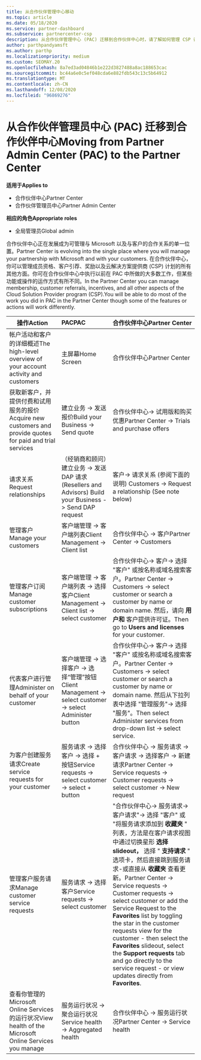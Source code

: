 ```yaml
---
title: 从合作伙伴管理中心移动
ms.topic: article
ms.date: 05/18/2020
ms.service: partner-dashboard
ms.subservice: partnercenter-csp
description: 从合作伙伴管理中心 (PAC) 迁移到合作伙伴中心时，请了解如何管理 CSP 计划成员身份、客户推荐、奖励等。
author: parthpandyamsft
ms.author: parthp
ms.localizationpriority: medium
ms.custom: SEOMAY.20
ms.openlocfilehash: 8a7ed3ad04846b1e222d3827488a8ac188653cac
ms.sourcegitcommit: bc44a6e0c5ef048cda6e882fdb543c13c5b64912
ms.translationtype: MT
ms.contentlocale: zh-CN
ms.lasthandoff: 12/08/2020
ms.locfileid: "96869276"
---
```

# <a name="moving-from-partner-admin-center-pac-to-the-partner-center"></a><span data-ttu-id="4384b-103">从合作伙伴管理员中心 (PAC) 迁移到合作伙伴中心</span><span class="sxs-lookup"><span data-stu-id="4384b-103">Moving from Partner Admin Center (PAC) to the Partner Center</span></span>

<span data-ttu-id="4384b-104">**适用于**</span><span class="sxs-lookup"><span data-stu-id="4384b-104">**Applies to**</span></span>
- <span data-ttu-id="4384b-105">合作伙伴中心</span><span class="sxs-lookup"><span data-stu-id="4384b-105">Partner Center</span></span>
- <span data-ttu-id="4384b-106">合作伙伴管理员中心</span><span class="sxs-lookup"><span data-stu-id="4384b-106">Partner Admin Center</span></span>

<span data-ttu-id="4384b-107">**相应的角色**</span><span class="sxs-lookup"><span data-stu-id="4384b-107">**Appropriate roles**</span></span>
- <span data-ttu-id="4384b-108">全局管理员</span><span class="sxs-lookup"><span data-stu-id="4384b-108">Global admin</span></span>

<span data-ttu-id="4384b-109">合作伙伴中心正在发展成为可管理与 Microsoft 以及与客户的合作关系的单一位置。</span><span class="sxs-lookup"><span data-stu-id="4384b-109">Partner Center is evolving into the single place where you will manage your partnership with Microsoft and with your customers.</span></span> <span data-ttu-id="4384b-110">在合作伙伴中心，你可以管理成员资格、客户引荐、奖励以及云解决方案提供商 (CSP) 计划的所有其他方面。你可在合作伙伴中心中执行以前在 PAC 中所做的大多数工作，但某些功能或操作的运作方式有所不同。</span><span class="sxs-lookup"><span data-stu-id="4384b-110">In the Partner Center you can manage membership, customer referrals, incentives, and all other aspects of the Cloud Solution Provider program (CSP).You will be able to do most of the work you did in PAC in the Partner Center though some of the features or actions will work differently.</span></span>


|<span data-ttu-id="4384b-111">**操作**</span><span class="sxs-lookup"><span data-stu-id="4384b-111">**Action**</span></span>   |<span data-ttu-id="4384b-112">**PAC**</span><span class="sxs-lookup"><span data-stu-id="4384b-112">**PAC**</span></span>   |<span data-ttu-id="4384b-113">**合作伙伴中心**</span><span class="sxs-lookup"><span data-stu-id="4384b-113">**Partner Center**</span></span>   |
|--------------|:--------------|:---------------|
|<span data-ttu-id="4384b-114">帐户活动和客户的详细概述</span><span class="sxs-lookup"><span data-stu-id="4384b-114">The high-level overview of your account activity and customers</span></span>|<span data-ttu-id="4384b-115">主屏幕</span><span class="sxs-lookup"><span data-stu-id="4384b-115">Home Screen</span></span>|<span data-ttu-id="4384b-116">合作伙伴中心</span><span class="sxs-lookup"><span data-stu-id="4384b-116">Partner Center</span></span>|
|<span data-ttu-id="4384b-117">获取新客户，并提供付费和试用服务的报价</span><span class="sxs-lookup"><span data-stu-id="4384b-117">Acquire new customers and provide quotes for paid and trial services</span></span>|<span data-ttu-id="4384b-118">建立业务 -> 发送报价</span><span class="sxs-lookup"><span data-stu-id="4384b-118">Build your Business -> Send quote</span></span>|<span data-ttu-id="4384b-119">合作伙伴中心-> 试用版和购买优惠</span><span class="sxs-lookup"><span data-stu-id="4384b-119">Partner Center -> Trials and purchase offers</span></span> |
|<span data-ttu-id="4384b-120">请求关系</span><span class="sxs-lookup"><span data-stu-id="4384b-120">Request relationships</span></span>|<span data-ttu-id="4384b-121">（经销商和顾问）建立业务 -> 发送 DAP 请求</span><span class="sxs-lookup"><span data-stu-id="4384b-121">(Resellers and Advisors) Build your Business -> Send DAP request</span></span>|<span data-ttu-id="4384b-122">客户-> 请求关系 (参阅下面的说明) </span><span class="sxs-lookup"><span data-stu-id="4384b-122">Customers -> Request a relationship (See note below)</span></span>|
|<span data-ttu-id="4384b-123">管理客户</span><span class="sxs-lookup"><span data-stu-id="4384b-123">Manage your customers</span></span>|<span data-ttu-id="4384b-124">客户端管理 -> 客户端列表</span><span class="sxs-lookup"><span data-stu-id="4384b-124">Client Management -> Client list</span></span>|<span data-ttu-id="4384b-125">合作伙伴中心 -> 客户</span><span class="sxs-lookup"><span data-stu-id="4384b-125">Partner Center -> Customers</span></span>|
|<span data-ttu-id="4384b-126">管理客户订阅</span><span class="sxs-lookup"><span data-stu-id="4384b-126">Manage customer subscriptions</span></span>|<span data-ttu-id="4384b-127">客户端管理 -> 客户端列表 -> 选择客户</span><span class="sxs-lookup"><span data-stu-id="4384b-127">Client Management -> Client list -> select customer</span></span>|<span data-ttu-id="4384b-128">合作伙伴中心-> 客户-> 选择 "客户" 或按名称或域名搜索客户。</span><span class="sxs-lookup"><span data-stu-id="4384b-128">Partner Center -> Customers -> select customer or search a customer by name or domain name.</span></span> <span data-ttu-id="4384b-129">然后，请向 **用户和** 客户提供许可证。</span><span class="sxs-lookup"><span data-stu-id="4384b-129">Then go  to **Users and licenses** for your customer.</span></span>|
|<span data-ttu-id="4384b-130">代表客户进行管理</span><span class="sxs-lookup"><span data-stu-id="4384b-130">Administer on behalf of your customer</span></span>|<span data-ttu-id="4384b-131">客户端管理 -> 选择客户 -> 选择“管理”按钮</span><span class="sxs-lookup"><span data-stu-id="4384b-131">Client Management -> select customer -> select Administer button</span></span>|<span data-ttu-id="4384b-132">合作伙伴中心-> 客户-> 选择 "客户" 或按名称或域名搜索客户。</span><span class="sxs-lookup"><span data-stu-id="4384b-132">Partner Center -> Customers -> select customer or search a customer by name or domain name.</span></span> <span data-ttu-id="4384b-133">然后从下拉列表中选择 "管理服务"-> 选择 "服务"。</span><span class="sxs-lookup"><span data-stu-id="4384b-133">Then select Administer services from drop-down list -> select service.</span></span>|
|<span data-ttu-id="4384b-134">为客户创建服务请求</span><span class="sxs-lookup"><span data-stu-id="4384b-134">Create service requests for your customer</span></span>|<span data-ttu-id="4384b-135">服务请求 -> 选择客户 -> 选择 + 按钮</span><span class="sxs-lookup"><span data-stu-id="4384b-135">Service requests -> select customer -> select + button</span></span> | <span data-ttu-id="4384b-136">合作伙伴中心 -> 服务请求 -> 客户请求 -> 选择客户 -> 新建请求</span><span class="sxs-lookup"><span data-stu-id="4384b-136">Partner Center -> Service requests -> Customer requests -> select customer -> New request</span></span>|
|<span data-ttu-id="4384b-137">管理客户服务请求</span><span class="sxs-lookup"><span data-stu-id="4384b-137">Manage customer service requests</span></span>| <span data-ttu-id="4384b-138">服务请求 -> 选择客户</span><span class="sxs-lookup"><span data-stu-id="4384b-138">Service requests -> select customer</span></span>|<span data-ttu-id="4384b-139">"合作伙伴中心-> 服务请求-> 客户请求"-> 选择 "客户" 或 "将服务请求添加到 **收藏夹** " 列表，方法是在客户请求视图中通过切换星形 **选择 slideout，** 选择 " **支持请求** " 选项卡，然后直接跳到服务请求-或直接从 **收藏夹** 查看更新。</span><span class="sxs-lookup"><span data-stu-id="4384b-139">Partner Center -> Service requests -> Customer requests -> select customer or add the Service Request to the **Favorites** list by toggling the star in the customer requests view for the customer - then select the **Favorites** slideout, select the **Support requests** tab and go directly to the service request - or view updates directly from **Favorites**.</span></span>|
|<span data-ttu-id="4384b-140">查看你管理的 Microsoft Online Services 的运行状况</span><span class="sxs-lookup"><span data-stu-id="4384b-140">View health of the Microsoft Online Services you manage</span></span>|<span data-ttu-id="4384b-141">服务运行状况 -> 聚合运行状况</span><span class="sxs-lookup"><span data-stu-id="4384b-141">Service health -> Aggregated health</span></span>|<span data-ttu-id="4384b-142">合作伙伴中心 -> 服务运行状况</span><span class="sxs-lookup"><span data-stu-id="4384b-142">Partner Center -> Service health</span></span>|
